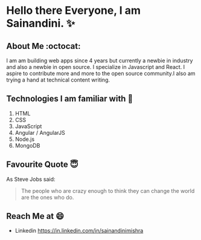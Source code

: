 # Hello there Everyone, I am Sainandini.  :sparkles: 

## About Me :octocat:
I am  am building web apps since 4 years but currently a newbie in industry and also a newbie in open source. I specialize in Javascript and React. I aspire to contribute more and more to the open source community.I also am trying a hand at technical content writing.

## Technologies I am familiar with  :metal: 
1. HTML
2. CSS
3. JavaScript
4. Angular / AngularJS
5. Node.js
6. MongoDB 

## Favourite Quote  :innocent:
As Steve Jobs said:
> The people who are crazy enough to think they can change the world are the ones who do.

## Reach Me at :smile:
* Linkedin https://in.linkedin.com/in/sainandinimishra

